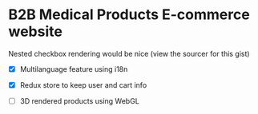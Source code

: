 # B2B Medical Products E-commerce website

Nested checkbox rendering would be nice (view the sourcer for this gist)
- [x] Multilanguage feature using i18n
- [x] Redux store to keep user and cart info
- [ ] 3D rendered products using WebGL


